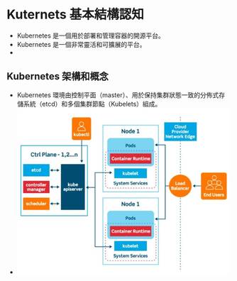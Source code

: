 # Kuternets 基本結構認知
+ Kubernetes 是一個用於部署和管理容器的開源平台。
+ Kubernetes 是一個非常靈活和可擴展的平台。
+ 
## Kubernetes 架構和概念
+ Kubernetes 環境由控制平面（master）、用於保持集群狀態一致的分佈式存儲系統（etcd）和多個集群節點（Kubelets）組成。
+ ![Kubernetes 架構概覽](1.jpg)
